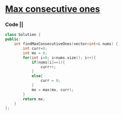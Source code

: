 # [Max consecutive ones](https://leetcode.com/problems/max-consecutive-ones/)

### Code ||

``` .cpp
class Solution {
public:
    int findMaxConsecutiveOnes(vector<int>& nums) {
        int curr=0;
        int mx = 0;
        for(int i=0; i<nums.size(); i++){
            if(nums[i]==1){
                curr++;
            }
            else{
                curr = 0;
            }
            mx = max(mx, curr);
        }
        return mx;
    }
};
```
